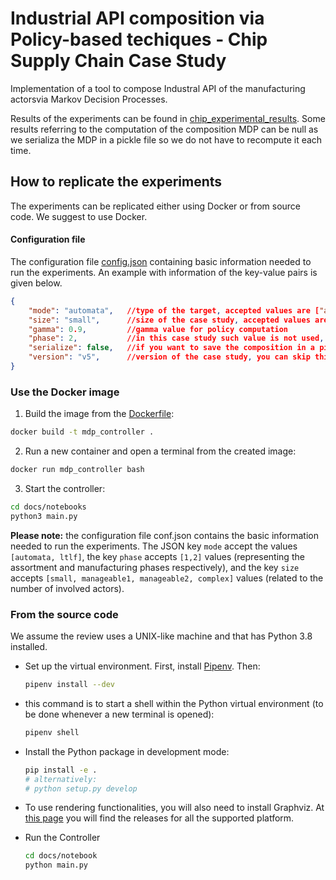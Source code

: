 # Industrial API composition via Policy-based techiques - Chip Supply Chain Case Study

Implementation of a tool to compose Industral API of the manufacturing actorsvia Markov Decision Processes.

Results of the experiments can be found in [chip_experimental_results](chip_experimental_results). Some results referring to the computation of the composition MDP can be null as we serializa the MDP in a pickle file so we do not have to recompute it each time.

## How to replicate the experiments
The experiments can be replicated either using Docker or from source code. We suggest to use Docker.

#### Configuration file
The configuration file [config.json](docs/notebooks/config.json) containing basic information needed to run the experiments. An example with information of the key-value pairs is given below.
```json
{
    "mode": "automata",   //type of the target, accepted values are ["automata", "ltlf"]
    "size": "small",      //size of the case study, accepted values are ["small", "medium", "large"]
    "gamma": 0.9,         //gamma value for policy computation
    "phase": 2,           //in this case study such value is not used, you can skip this
    "serialize": false,   //if you want to save the composition in a pickle file, accepted value are [true, false], you can skip this
    "version": "v5",      //version of the case study, you can skip this
}
```

### Use the Docker image

1. Build the image from the [Dockerfile](Dockerfile):
  ```sh
  docker build -t mdp_controller .
  ```

2. Run a new container and open a terminal from the created image:
  ```sh
  docker run mdp_controller bash
  ```

3. Start the controller:
  ```sh
  cd docs/notebooks
  python3 main.py 
  ```

**Please note:** the configuration file conf.json contains the basic information needed to run the experiments. The JSON key ``mode`` accept the values ``[automata, ltlf]``, the key ``phase`` accepts ``[1,2]`` values (representing the assortment and manufacturing phases respectively), and the key ``size`` accepts ``[small, manageable1, manageable2, complex]`` values (related to the number of involved actors).

### From the source code

We assume the review uses a UNIX-like machine and that has Python 3.8 installed.

- Set up the virtual environment. 
First, install [Pipenv](https://pipenv-fork.readthedocs.io/en/latest/).
Then:
  ```sh
  pipenv install --dev
  ```
                    
- this command is to start a shell within the Python virtual environment (to be done whenever a new terminal is opened):
  ```sh
  pipenv shell
  ```

- Install the Python package in development mode:
  ```sh
  pip install -e .
  # alternatively:
  # python setup.py develop 
  ```

- To use rendering functionalities, you will also need to install Graphviz. 
  At [this page](https://www.graphviz.org/download/) you will
  find the releases for all the supported platform.

- Run the Controller
  ```sh
  cd docs/notebook
  python main.py
  ```

